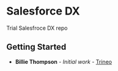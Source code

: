 # Salesforce DX 

Trial Salesfroce DX repo

## Getting Started

* **Billie Thompson** - *Initial work* - [Trineo](https://www.trineo.com)
